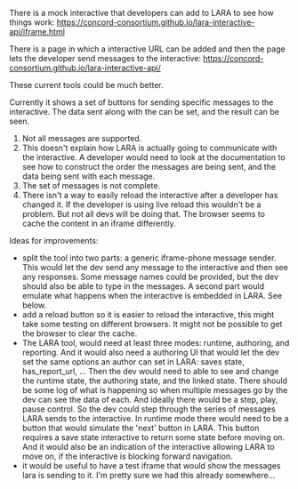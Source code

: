 There is a mock interactive that developers can add to LARA to see how things work:
https://concord-consortium.github.io/lara-interactive-api/iframe.html

There is a page in which a interactive URL can be added and then the page lets the developer send messages to the interactive:
https://concord-consortium.github.io/lara-interactive-api/

These current tools could be much better.

Currently it shows a set of buttons for sending specific messages to the interactive. The data sent along with the can be set, and the result can be seen.

1. Not all messages are supported.
2. This doesn't explain how LARA is actually going to communicate with the interactive. A developer would need to look at the documentation to see how to construct the order the messages are being sent, and the data being sent with each message.
3. The set of messages is not complete.
4. There isn't a way to easily reload the interactive after a developer has changed it. If the developer is using live reload this wouldn't be a problem. But not all devs will be doing that.  The browser seems to cache the content in an iframe differently.


Ideas for improvements:
- split the tool into two parts: a generic iframe-phone message sender. This would let the dev send any message to the interactive and then see any responses. Some message names could be provided, but the dev should also be able to type in the messages. A second part would emulate what happens when the interactive is embedded in LARA. See below.
- add a reload button so it is easier to reload the interactive, this might take some testing on different browsers. It might not be possible to get the browser to clear the cache.
- The LARA tool, would need at least three modes: runtime, authoring, and reporting.  And it would also need a authoring UI that would let the dev set the same options an author can set in LARA: saves state, has_report_url, ...  Then the dev would need to able to see and change the runtime state, the authoring state, and the linked state.  There should be some log of what is happening so when multiple messages go by the dev can see the data of each. And ideally there would be a step, play, pause control. So the dev could step through the series of messages LARA sends to the interactive. In runtime mode there would need to be a button that would simulate the 'next' button in LARA. This button requires a save state interactive to return some state before moving on. And it would also be an indication of the interactive allowing LARA to move on, if the interactive is blocking forward navigation.
- it would be useful to have a test iframe that would show the messages lara is sending to it. I'm pretty sure we had this already somewhere...
